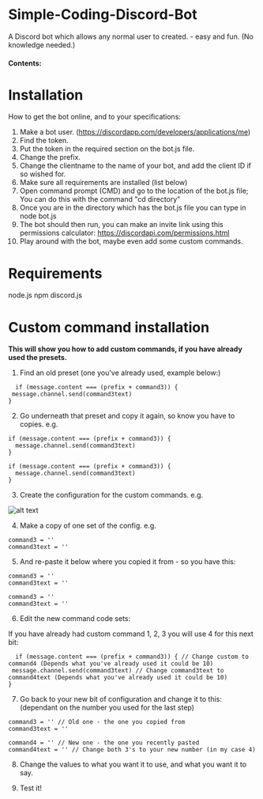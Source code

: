 # Simple-Coding-Discord-Bot
A Discord bot which allows any normal user to created. - easy and fun. (No knowledge needed.)

#### Contents:


# Installation

How to get the bot online, and to your specifications:

1. Make a bot user. (https://discordapp.com/developers/applications/me)
2. Find the token.
3. Put the token in the required section on the bot.js file.
4. Change the prefix.
5. Change the clientname to the name of your bot, and add the client ID if so wished for.
6. Make sure all requirements are installed (list below)
7. Open command prompt (CMD) and go to the location of the bot.js file; You can do this with the command "cd directory"
8. Once you are in the directory which has the bot.js file you can type in node bot.js
9. The bot should then run, you can make an invite link using this permissions calculator: https://discordapi.com/permissions.html
10. Play around with the bot, maybe even add some custom commands.

# Requirements

node.js
npm
discord.js

# Custom command installation

**This will show you how to add custom commands, if you have already used the presets.**

1. Find an old preset (one you've already used, example below:)

```
  if (message.content === (prefix + command3)) {
 message.channel.send(command3text)
}
```

2. Go underneath that preset and copy it again, so know you have to copies. e.g.

```
if (message.content === (prefix + command3)) {
  message.channel.send(command3text)
}

if (message.content === (prefix + command3)) {
  message.channel.send(command3text)
}
```

3. Create the configuration for the custom commands. e.g.

![alt text](https://i.imgur.com/wtwQuZr.jpg "Example Image")

4. Make a copy of one set of the config. e.g.

```
command3 = ''
command3text = ''
```

5. And re-paste it below where you copied it from - so you have this:

```
command3 = ''
command3text = ''

command3 = ''
command3text = ''
```

6. Edit the new command code sets:

If you have already had custom command 1, 2, 3 you will use 4 for this next bit:

```
  if (message.content === (prefix + command3)) { // Change custom to command4 (Depends what you've already used it could be 10)
 message.channel.send(command3text) // Change command3text to command4text (Depends what you've already used it could be 10)
}
```

7. Go back to your new bit of configuration and change it to this: (dependant on the number you used for the last step)

```
command3 = '' // Old one - the one you copied from
command3text = ''

command4 = '' // New one - the one you recently pasted
command4text = '' // Change both 3's to your new number (in my case 4)
```

8. Change the values to what you want it to use, and what you want it to say.

9. Test it!
